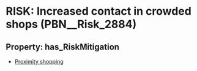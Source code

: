 # RISK: __Increased contact in crowded shops__ (PBN__Risk_2884)

## Property: has_RiskMitigation

* [Proximity shopping](PBN__Mitigation_1049)

